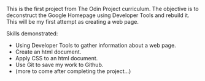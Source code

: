 This is the first project from The Odin Project curriculum. The objective is to deconstruct the Google Homepage using Developer Tools and rebuild it. This will be my first attempt as creating a web page.

Skills demonstrated:
- Using Developer Tools to gather information about a web page.
- Create an html document.
- Apply CSS to an html document.
- Use Git to save my work to Github.
- (more to come after completing the project...)